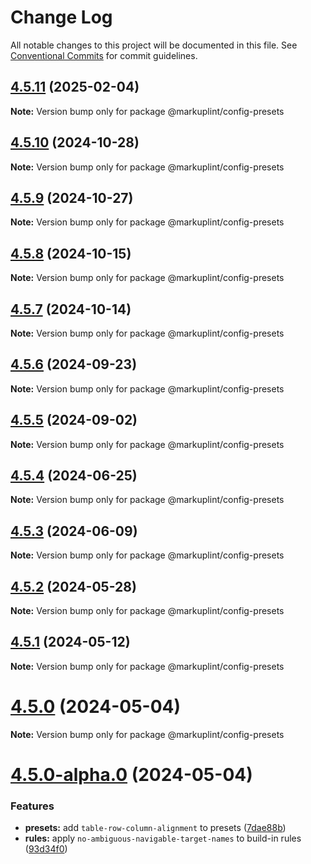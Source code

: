 # Change Log

All notable changes to this project will be documented in this file.
See [Conventional Commits](https://conventionalcommits.org) for commit guidelines.

## [4.5.11](https://github.com/markuplint/markuplint/compare/@markuplint/config-presets@4.5.10...@markuplint/config-presets@4.5.11) (2025-02-04)

**Note:** Version bump only for package @markuplint/config-presets

## [4.5.10](https://github.com/markuplint/markuplint/compare/@markuplint/config-presets@4.5.9...@markuplint/config-presets@4.5.10) (2024-10-28)

**Note:** Version bump only for package @markuplint/config-presets

## [4.5.9](https://github.com/markuplint/markuplint/compare/@markuplint/config-presets@4.5.8...@markuplint/config-presets@4.5.9) (2024-10-27)

**Note:** Version bump only for package @markuplint/config-presets

## [4.5.8](https://github.com/markuplint/markuplint/compare/@markuplint/config-presets@4.5.7...@markuplint/config-presets@4.5.8) (2024-10-15)

**Note:** Version bump only for package @markuplint/config-presets

## [4.5.7](https://github.com/markuplint/markuplint/compare/@markuplint/config-presets@4.5.6...@markuplint/config-presets@4.5.7) (2024-10-14)

**Note:** Version bump only for package @markuplint/config-presets

## [4.5.6](https://github.com/markuplint/markuplint/compare/@markuplint/config-presets@4.5.5...@markuplint/config-presets@4.5.6) (2024-09-23)

**Note:** Version bump only for package @markuplint/config-presets

## [4.5.5](https://github.com/markuplint/markuplint/compare/@markuplint/config-presets@4.5.4...@markuplint/config-presets@4.5.5) (2024-09-02)

**Note:** Version bump only for package @markuplint/config-presets

## [4.5.4](https://github.com/markuplint/markuplint/compare/@markuplint/config-presets@4.5.3...@markuplint/config-presets@4.5.4) (2024-06-25)

**Note:** Version bump only for package @markuplint/config-presets

## [4.5.3](https://github.com/markuplint/markuplint/compare/@markuplint/config-presets@4.5.2...@markuplint/config-presets@4.5.3) (2024-06-09)

**Note:** Version bump only for package @markuplint/config-presets

## [4.5.2](https://github.com/markuplint/markuplint/compare/@markuplint/config-presets@4.5.1...@markuplint/config-presets@4.5.2) (2024-05-28)

**Note:** Version bump only for package @markuplint/config-presets

## [4.5.1](https://github.com/markuplint/markuplint/compare/@markuplint/config-presets@4.5.0...@markuplint/config-presets@4.5.1) (2024-05-12)

**Note:** Version bump only for package @markuplint/config-presets

# [4.5.0](https://github.com/markuplint/markuplint/compare/@markuplint/config-presets@4.5.0-alpha.0...@markuplint/config-presets@4.5.0) (2024-05-04)

**Note:** Version bump only for package @markuplint/config-presets

# [4.5.0-alpha.0](https://github.com/markuplint/markuplint/compare/@markuplint/config-presets@4.4.0...@markuplint/config-presets@4.5.0-alpha.0) (2024-05-04)

### Features

- **presets:** add `table-row-column-alignment` to presets ([7dae88b](https://github.com/markuplint/markuplint/commit/7dae88b48b81be589b32a475870e6b6a277ef775))
- **rules:** apply `no-ambiguous-navigable-target-names` to build-in rules ([93d34f0](https://github.com/markuplint/markuplint/commit/93d34f0ead2624107a5b6f315af0c8bbd4f1e1ec))
